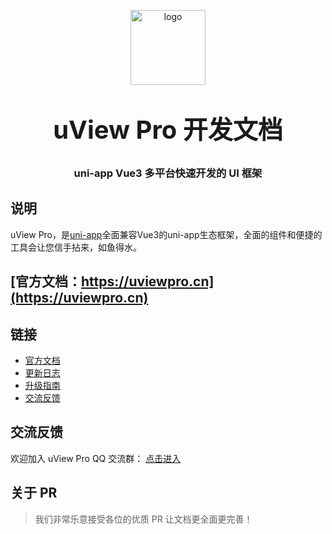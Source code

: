 <p align="center">
    <img alt="logo" src="https://ik.imagekit.io/anyup/uview-pro/common/logo.png" width="120" height="120" style="margin-bottom: 10px;">
</p>
<h3 align="center" style="margin: 30px 0 30px;font-weight: bold;font-size:40px;">uView Pro 开发文档</h3>
<h3 align="center">uni-app Vue3 多平台快速开发的 UI 框架</h3>

## 说明

uView Pro，是[uni-app](https://uniapp.dcloud.io/)全面兼容Vue3的uni-app生态框架，全面的组件和便捷的工具会让您信手拈来，如鱼得水。

## [官方文档：https://uviewpro.cn](https://uviewpro.cn)

## 链接

- [官方文档](https://uviewpro.cn)
- [更新日志](https://uviewpro.cn/zh/components/changelog.html)
- [升级指南](https://uviewpro.cn/zh/components/changelog.html)
- [交流反馈](https://uviewpro.cn/zh/cooperation/about.html)

## 交流反馈

欢迎加入 uView Pro QQ 交流群： [点击进入](http://qm.qq.com/cgi-bin/qm/qr?_wv=1027&k=98nSVDldWEbDdq4lxiP4aL7uATfMSlI6&authKey=G2yQJ5MQiKzMldaxBsIfKt17NuJuUw8Fr6zdKLggc6NZXgw4BVbqkU2U3EE994yd&noverify=0&group_code=811732166)

## 关于 PR

> 我们非常乐意接受各位的优质 PR 让文档更全面更完善！
